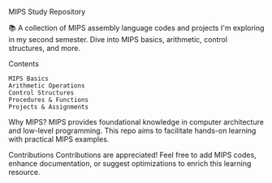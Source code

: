 MIPS Study Repository

📚 A collection of MIPS assembly language codes and projects I'm exploring in my second semester. Dive into MIPS basics, arithmetic, control structures, and more.

Contents

    MIPS Basics
    Arithmetic Operations
    Control Structures
    Procedures & Functions
    Projects & Assignments

Why MIPS?
MIPS provides foundational knowledge in computer architecture and low-level programming. This repo aims to facilitate hands-on learning with practical MIPS examples.

Contributions
Contributions are appreciated! Feel free to add MIPS codes, enhance documentation, or suggest optimizations to enrich this learning resource.
